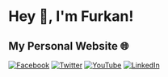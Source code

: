 <h1> Hey 👋, I'm Furkan!</h1>
<h2>My Personal Website 🌐</h2>

[![Facebook](https://img.shields.io/badge/facebook-%231877F2.svg?&style=for-the-badge&logo=facebook&logoColor=white)](https://facebook.com/furkankapukayaa) 
[![Twitter](https://img.shields.io/badge/twitter-%231DA1F2.svg?&style=for-the-badge&logo=twitter&logoColor=white)](https://twitter.com/furkankapukayaa) 
[![YouTube](https://img.shields.io/badge/youtube-%23FF0000.svg?&style=for-the-badge&logo=youtube&logoColor=white)](https://www.youtube.com/channel/UCwBs0J59FuWuStJIcgFgm5Q) 
[![LinkedIn](https://img.shields.io/badge/linkedin-%230077B5.svg?&style=for-the-badge&logo=linkedin&logoColor=white)](https://linkedin.com/in/furkankapukayaa) 